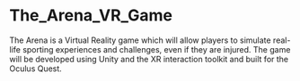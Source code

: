 # The_Arena_VR_Game
The Arena is a Virtual Reality game which will allow players to simulate real-life sporting experiences and challenges, even if they are injured. The game will be developed using Unity and the XR interaction toolkit and built for the Oculus Quest.
